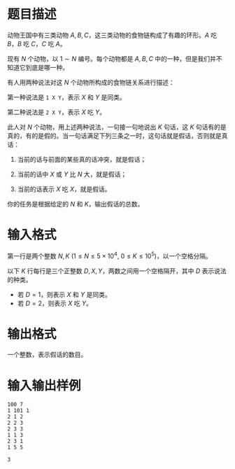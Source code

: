 # 题目描述

动物王国中有三类动物 $A,B,C$，这三类动物的食物链构成了有趣的环形。$A$ 吃 $B$，$B$ 吃 $C$，$C$ 吃 $A$。

现有 $N$ 个动物，以 $1 \sim N$ 编号。每个动物都是 $A,B,C$ 中的一种，但是我们并不知道它到底是哪一种。

有人用两种说法对这 $N$ 个动物所构成的食物链关系进行描述：

第一种说法是 `1 X Y`，表示 $X$ 和 $Y$ 是同类。

第二种说法是 `2 X Y`，表示 $X$ 吃 $Y$。

此人对 $N$ 个动物，用上述两种说法，一句接一句地说出 $K$ 句话，这 $K$ 句话有的是真的，有的是假的。当一句话满足下列三条之一时，这句话就是假话，否则就是真话：

1. 当前的话与前面的某些真的话冲突，就是假话；

2. 当前的话中 $X$ 或 $Y$ 比 $N$ 大，就是假话；

3. 当前的话表示 $X$ 吃 $X$，就是假话。

你的任务是根据给定的 $N$ 和 $K$，输出假话的总数。

# 输入格式

第一行是两个整数 $N,K~(1 \leq N \leq 5 \times {10}^4,~0 \leq K \leq {10}^5)$，以一个空格分隔。

以下 $K$ 行每行是三个正整数 $D,X,Y$，两数之间用一个空格隔开，其中 $D$ 表示说法的种类。

* 若 $D=1$，则表示 $X$ 和 $Y$ 是同类。
* 若 $D=2$，则表示 $X$ 吃 $Y$。
  
# 输出格式

一个整数，表示假话的数目。

# 输入输出样例

```input1
100 7 
1 101 1
2 1 2
2 2 3
2 3 3
1 1 3
2 3 1
1 5 5
```

```output1
3
```
